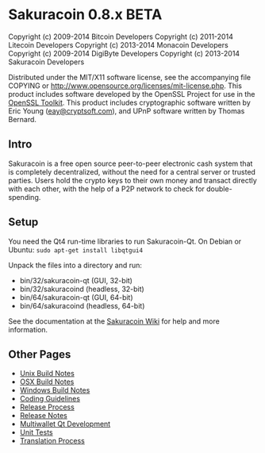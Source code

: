 Sakuracoin 0.8.x BETA
=====================

Copyright (c) 2009-2014 Bitcoin Developers
Copyright (c) 2011-2014 Litecoin Developers
Copyright (c) 2013-2014 Monacoin Developers
Copyright (c) 2009-2014 DigiByte Developers
Copyright (c) 2013-2014 Sakuracoin Developers

Distributed under the MIT/X11 software license, see the accompanying
file COPYING or http://www.opensource.org/licenses/mit-license.php.
This product includes software developed by the OpenSSL Project for use in the [OpenSSL Toolkit](http://www.openssl.org/). This product includes
cryptographic software written by Eric Young ([eay@cryptsoft.com](mailto:eay@cryptsoft.com)), and UPnP software written by Thomas Bernard.


Intro
---------------------
Sakuracoin is a free open source peer-to-peer electronic cash system that is
completely decentralized, without the need for a central server or trusted
parties.  Users hold the crypto keys to their own money and transact directly
with each other, with the help of a P2P network to check for double-spending.


Setup
---------------------
You need the Qt4 run-time libraries to run Sakuracoin-Qt. On Debian or Ubuntu:
	`sudo apt-get install libqtgui4`

Unpack the files into a directory and run:

- bin/32/sakuracoin-qt (GUI, 32-bit)
- bin/32/sakuracoind (headless, 32-bit)
- bin/64/sakuracoin-qt (GUI, 64-bit)
- bin/64/sakuracoind (headless, 64-bit)

See the documentation at the [Sakuracoin Wiki](http://github.com/ohac/sakuracoin/wiki)
for help and more information.


Other Pages
---------------------
- [Unix Build Notes](build-unix.md)
- [OSX Build Notes](build-osx.md)
- [Windows Build Notes](build-msw.md)
- [Coding Guidelines](coding.md)
- [Release Process](release-process.md)
- [Release Notes](release-notes.md)
- [Multiwallet Qt Development](multiwallet-qt.md)
- [Unit Tests](unit-tests.md)
- [Translation Process](translation_process.md)
